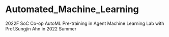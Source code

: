 # Automated_Machine_Learning
2022F SoC Co-op AutoML Pre-training in Agent Machine Learning Lab with Prof.Sungjin Ahn in 2022 Summer
